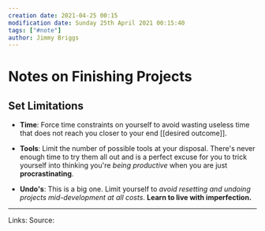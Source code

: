 ```yaml
---
creation date: 2021-04-25 00:15
modification date: Sunday 25th April 2021 00:15:40
tags: ["#note"]
author: Jimmy Briggs
---
```


# Notes on Finishing Projects

## **Set Limitations**

- **Time**: Force time constraints on yourself to avoid wasting useless time that does not reach you closer to your end [[desired outcome]].

- **Tools**: Limit the number of possible tools at your disposal. There's never enough time to try them all out and is a perfect excuse for you to trick yourself into thinking you're *being productive* when you are just **procrastinating**.

- **Undo's**: This is a big one. Limit yourself to *avoid resetting and undoing projects mid-development at all costs*. **Learn to live with imperfection.**




***
Links: 
Source:

